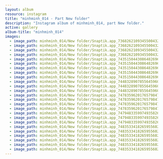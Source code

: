 ```yaml
---
layout: album
resource: instagram
title: "minhminh_014 - Part New folder"
description: "Instagram album of minhminh_014, part New folder."
active: gallery
album-title: "minhminh_014"
images:
  - image_path: minhminh_014/New folder/Snaptik.app_73682621093455004322.jpg
  - image_path: minhminh_014/New folder/Snaptik.app_73682621093455004323.jpg
  - image_path: minhminh_014/New folder/Snaptik.app_73682621093455004324.jpg
  - image_path: minhminh_014/New folder/Snaptik.app_73682621093455004325.jpg
  - image_path: minhminh_014/New folder/Snaptik.app_74351504430864826962.jpg
  - image_path: minhminh_014/New folder/Snaptik.app_74351504430864826963.jpg
  - image_path: minhminh_014/New folder/Snaptik.app_74351504430864826964.jpg
  - image_path: minhminh_014/New folder/Snaptik.app_74351504430864826965.jpg
  - image_path: minhminh_014/New folder/Snaptik.app_74351504430864826966.jpg
  - image_path: minhminh_014/New folder/Snaptik.app_74483289078556459602.jpg
  - image_path: minhminh_014/New folder/Snaptik.app_74483289078556459603.jpg
  - image_path: minhminh_014/New folder/Snaptik.app_74483289078556459604.jpg
  - image_path: minhminh_014/New folder/Snaptik.app_74783596201765798472.jpg
  - image_path: minhminh_014/New folder/Snaptik.app_74783596201765798473.jpg
  - image_path: minhminh_014/New folder/Snaptik.app_74783596201765798474.jpg
  - image_path: minhminh_014/New folder/Snaptik.app_74783596201765798475.jpg
  - image_path: minhminh_014/New folder/Snaptik.app_74794833599749358262.jpg
  - image_path: minhminh_014/New folder/Snaptik.app_74794833599749358263.jpg
  - image_path: minhminh_014/New folder/Snaptik.app_74794833599749358264.jpg
  - image_path: minhminh_014/New folder/Snaptik.app_74835334182659556022.jpg
  - image_path: minhminh_014/New folder/Snaptik.app_74835334182659556023.jpg
  - image_path: minhminh_014/New folder/Snaptik.app_74835334182659556024.jpg
  - image_path: minhminh_014/New folder/Snaptik.app_74835334182659556025.jpg
  - image_path: minhminh_014/New folder/Snaptik.app_74835334182659556026.jpg
  - image_path: minhminh_014/New folder/Snaptik.app_74835334182659556027.jpg
---
```

